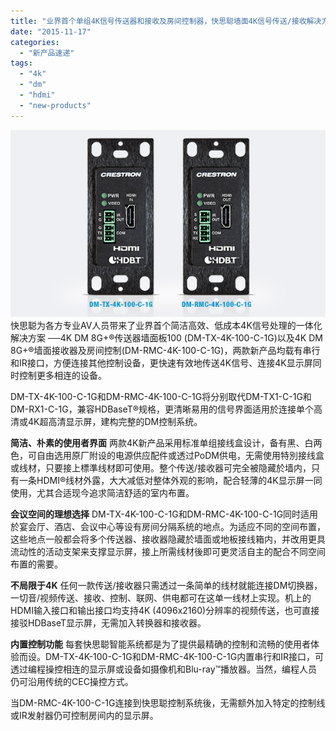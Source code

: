 ```yaml
---
title: "业界首个单组4K信号传送器和接收及房间控制器，快思聪墙面4K信号传送/接收解决方案"
date: "2015-11-17"
categories: 
  - "新产品速递"
tags: 
  - "4k"
  - "dm"
  - "hdmi"
  - "new-products"
---
```


[![DM-TX-4K-100-C-1G,DM-RMC-4K-100-C-1G](images/DM-TX-RMC-4K-100-C-1G.png)](http://www.apcube.com/wp-content/uploads/2015/11/DM-TX-RMC-4K-100-C-1G.png)快思聪为各方专业AV人员带来了业界首个简洁高效、低成本4K信号处理的一体化解决方案 ──4K DM 8G+®传送器墙面板100 (DM-TX-4K-100-C-1G)以及4K DM 8G+®墙面接收器及房间控制(DM-RMC-4K-100-C-1G)，两款新产品均载有串行和IR接口，方便连接其他控制设备，更快速有效地传送4K信号、连接4K显示屏同时控制更多相连的设备。

DM-TX-4K-100-C-1G和DM-RMC-4K-100-C-1G将分别取代DM-TX1-C-1G和DM-RX1-C-1G，兼容HDBaseT®规格，更清晰易用的信号界面适用於连接单个高清或4K超高清显示屏，建构完整的DM控制系统。

**简洁、朴素的使用者界面** 两款4K新产品采用标准单组接线盒设计，备有黑、白两色，可自由选用原厂附设的电源供应配件或透过PoDM供电，无需使用特別接线盒或线材，只要接上標準线材即可使用。整个传送/接收器可完全被隐藏於墙内，只有一条HDMI®线材外露，大大减低对整体外观的影响，配合轻薄的4K显示屏一同使用，尤其合适现今追求简洁舒适的室内布置。

**会议空间的理想选择** DM-TX-4K-100-C-1G和DM-RMC-4K-100-C-1G同时适用於宴会厅、酒店、会议中心等设有房间分隔系统的地点。为适应不同的空间布置，这些地点一般都会将多个传送器、接收器隐藏於墙面或地板接线箱内，并改用更具流动性的活动支架来支撑显示屏，接上所需线材後即可更灵活自主的配合不同空间布置的需要。

**不局限于4K** 任何一款传送/接收器只需透过一条简单的线材就能连接DM切换器，一切音/视频传送、接收、控制、联网、供电都可在这单一线材上实现。机上的HDMI输入接口和输出接口均支持4K (4096x2160)分辨率的视频传送，也可直接接驳HDBaseT显示屏，无需加入转换器和接收器。

**内置控制功能** 每套快思聪智能系统都是为了提供最精确的控制和流畅的使用者体验而设。DM-TX-4K-100-C-1G和DM-RMC-4K-100-C-1G内置串行和IR接口，可透过编程操控相连的显示屏或设备如摄像机和Blu-ray™播放器。当然，编程人员仍可沿用传统的CEC操控方式。

当DM-RMC-4K-100-C-1G连接到快思聪控制系统後，无需额外加入特定的控制线或IR发射器仍可控制房间内的显示屏。
